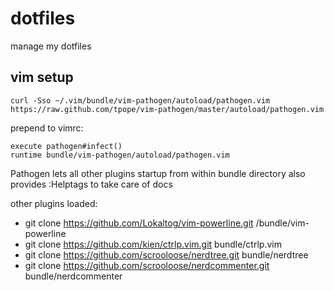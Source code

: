 dotfiles
========

manage my dotfiles

vim setup
---------
    curl -Sso ~/.vim/bundle/vim-pathogen/autoload/pathogen.vim https://raw.github.com/tpope/vim-pathogen/master/autoload/pathogen.vim

prepend to vimrc:

    execute pathogen#infect()
    runtime bundle/vim-pathogen/autoload/pathogen.vim

Pathogen lets all other plugins startup from within bundle directory
also provides :Helptags to take care of docs

other plugins loaded:
* git clone https://github.com/Lokaltog/vim-powerline.git /bundle/vim-powerline
* git clone https://github.com/kien/ctrlp.vim.git bundle/ctrlp.vim
* git clone https://github.com/scrooloose/nerdtree.git bundle/nerdtree
* git clone https://github.com/scrooloose/nerdcommenter.git bundle/nerdcommenter
